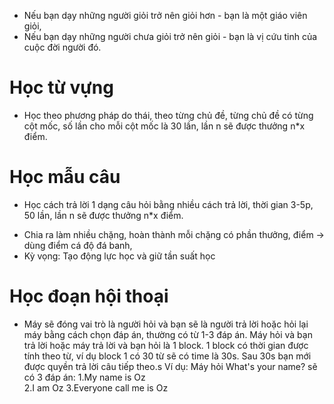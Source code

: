 * Nếu bạn dạy những người giỏi trở nên giỏi hơn - bạn là một giáo viên giỏi,
* Nếu bạn dạy những người chưa giỏi trở nên giỏi - bạn là vị cứu tinh của cuộc đời người đó.
# Học từ vựng
- Học theo phương pháp do thái, theo từng chủ đề, từng chủ đề có từng cột mốc, số lần cho mỗi cột mốc là 30 lần, lần n sẽ được thưởng n*x điểm.
# Học mẫu câu
- Học cách trả lời 1 dạng câu hỏi bằng nhiều cách trả lời, thời gian 3-5p, 50 lần, lần n sẽ được thưởng n*x điểm.
* Chia ra làm nhiều chặng, hoàn thành mỗi chặng có phần thưởng, điểm -> dùng điểm cá độ đá banh, 
* Kỳ vọng: Tạo động lực học và giữ tần suất học
# Học đoạn hội thoại
- Máy sẽ đóng vai trò là người hỏi và bạn sẽ là người trả lời hoặc hỏi lại máy bằng cách chọn đáp án, thường có từ 1-3 đáp án. Máy hỏi và bạn trả lời hoặc máy trả lời và bạn hỏi là 1 block. 1 block có thời gian được tính theo từ, ví dụ block 1 có 30 từ sẽ có time là 30s. Sau 30s bạn mới được quyền trả lời câu tiếp theo.s
Ví dụ: Máy hỏi What's your name? sẽ có 3 đáp án: 
    1.My name is Oz  
    2.I am Oz
    3.Everyone call me is Oz
